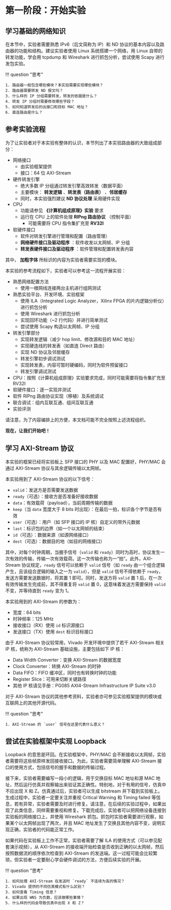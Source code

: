 # 第一阶段：开始实验

## 学习基础的网络知识

在本节中，实验者需要熟悉 IPv6（后文简称为 IP）和 ND 协议的基本内容以及路由器的功能和结构。建议实验者使用 Linux 系统搭建一个网络，用 Linux 自带的转发功能，学会用 tcpdump 和 Wireshark 进行抓包分析，尝试使用 Scapy 进行发包实验。

!!! question "思考"

    1. 路由器一般包含哪些模块？本实验需要实现哪些模块？
    2. 路由器需要转发 ND 报文吗？
    3. 什么样的 IP 分组需要转发，转发的依据是什么？
    4. 转发 IP 分组时需要修改哪些字段？
    5. 如何知道转发后的出接口和目标 MAC 地址？
    6. 直连路由是什么？

## 参考实验流程

为了让实验者对于本实验有整体的认识，本节列出了本实验路由器的大致组成部分：

* 网络接口
    * 由实验框架提供
    * 接口：64 位 AXI-Stream
* 硬件转发引擎
    * 绝大多数 IP 分组通过转发引擎高效转发（数据平面）
    * 主要模块： **转发逻辑** 、**转发表（路由表）**  、**邻居缓存**
    * 同时，本实验强烈建议 **ND 协议处理** 采用硬件实现
* CPU
    * 功能请参见 **《计算机组成原理》实验** 要求
    * 运行在 CPU 上的软件处理 **RIPng 路由协议** （控制平面）
        * 可能需要将 CPU 指令集扩充至 **RV32I**
* 软硬件接口
    * 软件对转发引擎进行管理和配置（路由管理）
    * **网络硬件接口及驱动程序** ：软件收发以太网帧、IP 分组
    * **转发表硬件接口及驱动程序** ：软件管理和配置转发表内容

其中， **加粗字体**  所标识的内容为实验者需要实现的模块。

本实验的参考流程如下，实验者可以参考这一流程开展实验：

* 熟悉网络配置方法
    * 使用一根网线连接两台主机进行组网测试
* 熟悉实验平台、开发环境、实验框架
    * 使用 ILA（Integrated Logic Analyzer，Xilinx FPGA 的片内逻辑分析仪）进行抓包分析
    * 使用 Wireshark 进行抓包分析
    * 实现回环功能（~2 行代码）并进行简单测试
    * 尝试使用 Scapy 构造以太网帧、IP 分组
* 转发引擎部分
    * 实现转发逻辑（减少 hop limit、修改源和目的 MAC 地址）
    * 实现硬连线的转发表（如直连 Direct 路由）
    * 实现 ND 协议及邻居缓存
    * 转发引擎初步调试测试
    * 实现转发表，内容可暂时硬编码，同时为软件预留接口
    * 转发引擎调试测试
* CPU：按照《计算机组成原理》实验要求完成，同时可能需要将指令集扩充至 RV32I
* 软硬件接口：逐一实现并测试
* 软件 RIPng 路由协议实现（移植）及系统调试
* 联合调试：组内互联互通、组间互联互通
* 实验评测

请注意，为了内容编排上的方便，本文档可能不完全按照上述流程组织。

**现在，让我们开始吧！**

## 学习 AXI-Stream 协议

本实验的框架已经将实验板上 SFP 接口的 PHY 以及 MAC 配置好，PHY/MAC 会通过 AXI-Stream 协议与其余逻辑传输以太网帧。

本实验用到了 AXI-Stream 协议的以下信号：

* `valid`：发送方是否需要发送数据
* `ready`（可选）：接收方是否准备好接收数据
* `data`：有效载荷（payload），当前周期传输的数据
* `keep`（当 `data` 宽度大于 8 bits 时出现）：在最后一拍，标识各个字节是否有效
* `user`（可选）：用户（如 SFP 接口的 IP 核）自定义的带外元数据
* `last`：标识包的边界（如一个以太网帧的结束）
* `id`（可选）：数据来源（如源网络接口）
* `dest`（可选）：数据目的地（如目的网络接口）

其中，对每个时钟周期，当握手信号（`valid` 和 `ready`）同时为高时，协议发生一次有效的传输，传输一次有效载荷。这一次传输也称为一“拍”。此外，AXI-Stream 协议规定，`ready` 信号可以依赖于 `valid` 信号（如 `ready` 由一个组合逻辑产生，且该组合逻辑的输入之一为 `valid`），但是 `valid` 信号不得依赖于 `ready`，发送方需要发送数据时，将其置 1 即可。同时，发送方将 `valid` 置 1 后，在一次有效传输发生完成前，其不得重复将 `valid` 置 0，这意味着发送方需要保持 `valid` 不变，并等待直到  `ready` 变为 1。

本实验用到的 AXI-Stream 的参数为：

* 宽度：64 bits
* 时钟频率：125 MHz
* 接收接口（RX）使用 `id` 标识源接口
* 发送接口（TX）使用 `dest` 标识目标接口

由于 AXI-Stream 协议较常用，Vivado 开发环境中提供了若干 AXI-Stream 相关 IP 核，统称为 AXI-Stream 基础设施，主要包括如下 IP 核：

* Data Width Converter：变换 AXI-Stream 的数据宽度
* Clock Converter：转换 AXI-Stream 的时钟
* Data FIFO：FIFO 缓冲区，同时也有转换时钟的功能
* Register Slice：可用来切断关键路径
* 其他 IP 核请见手册：PG085 AXI4-Stream Infrastructure IP Suite v3.0

对于 AXI-Stream 协议的其他参考资料，实验者亦可参见实验框架提供的模块或互联网上的其他开源代码。

!!! question "思考"

    1. AXI-Stream 的 `user` 信号在这里代表什么意义？

## 尝试在实验框架中实现 Loopback

Loopback 的意思是环回。在实验框架中，PHY/MAC 会不断接收以太网帧，实验者需要将这些帧原样发回接收接口。为此，实验者需要简单理解 AXI-Stream 接口的使用方式，包括信号的握手和数据的传输过程。

接下来，实验者需要编写一段小的逻辑，用于交换目标 MAC 地址和源 MAC 地址，然后运行仿真并观察输出来验证其正确性。特别地，对于有用的信号，仿真中不应出现 X 和 Z。仿真通过后，实验者可以生成 bitstream 并下载到实验板上。生成过程中，实验者一定要关注并重视 Critical Warning 和 Timing failed 等信息，若有异常，实验者需要及时进行修复。请注意，在后续的实验过程中，如果出现了此类信息，同样需要重视和修复。下载完成后，实验者可以把网络设备连接到实验板的网络接口上，并使用 Wireshark 抓包。抓包时实验者需要进行观察，如果某个以太网帧出现了两次，并且 MAC 地址发生了交换且其他内容不变，说明实现正确，实验者的代码能正常工作。

如果代码在实验板上工作不正常，实验者需要了解 ILA 的使用方式（可以参见配套演示视频），从 AXI-Stream 的接收端开始检查是否收到正确的以太网帧，然后按照数据流的顺序依次检查到 AXI-Stream 的发送端。这一过程可能会比较繁琐，但实验者一定要耐心学会硬件调试的方法，方便后续实验的开展。

!!! question "思考"

    1. 如何处理 AXI-Stream 在发送时 `ready` 不连续为高的情况？
    2. Vivado 提供的不同仿真模式有什么区别？
    3. 如何查看 Timing 信息？
    4. 如果出现 WNS 为负数，应该做哪些事情？
    5. 什么样的代码会导致仿真中出现 X 和 Z？
